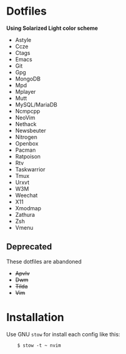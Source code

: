 Dotfiles
========

**Using Solarized Light color scheme**

* Astyle
* Ccze
* Ctags
* Emacs
* Git
* Gpg
* MongoDB
* Mpd
* Mplayer
* Mutt
* MySQL/MariaDB
* Ncmpcpp
* NeoVim
* Nethack
* Newsbeuter
* Nitrogen
* Openbox
* Pacman
* Ratpoison
* Rtv
* Taskwarrior
* Tmux
* Urxvt
* W3M
* Weechat
* X11
* Xmodmap
* Zathura
* Zsh
* Vmenu


Deprecated
----------

These dotfiles are abandoned

- ~~Apvlv~~
- ~~Dwm~~
- ~~Tilda~~
- ~~Vim~~


Installation
============

Use GNU `stow` for install each config like this:

        $ stow -t ~ nvim
